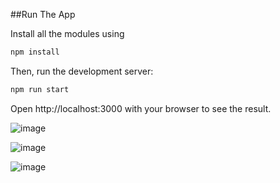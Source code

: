 
##Run The App

Install all the modules using 

```bash
npm install

```
Then, run the development server:

```bash
npm run start

```
Open http://localhost:3000 with your browser to see the result.

![image](https://user-images.githubusercontent.com/64348740/180597330-ae5c55ce-f272-452b-9008-f900f499c5b4.png)

![image](https://user-images.githubusercontent.com/64348740/180597348-b1d1a110-fd3e-4828-9ff3-b7e5af892a49.png)

![image](https://user-images.githubusercontent.com/64348740/180597359-bb49c153-df14-4a78-9df5-a5b752fa6555.png)



